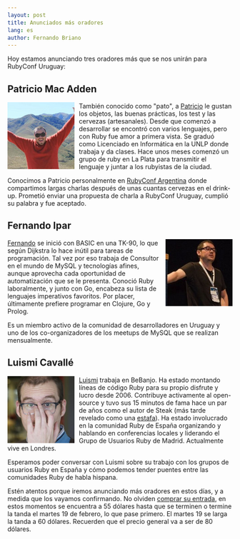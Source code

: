 ```yaml
---
layout: post
title: Anunciados más oradores
lang: es
author: Fernando Briano
---
```

Hoy estamos anunciando tres oradores más que se nos unirán para RubyConf Uruguay:

## Patricio Mac Adden

<img src="/media/img/speakers/patricio-mac-adden-01.jpg" style="float:left; margin-right: 10px;" alt="Patricio Mac Adden"/>También conocido como "pato", a [Patricio](http://twitter.com/maxawen) le gustan los objetos, las buenas prácticas, los test y las cervezas (artesanales). Desde que comenzó a desarrollar se encontró con varios lenguajes, pero con Ruby fue amor a primera vista. Se graduó como Licenciado en Informática en la UNLP donde trabaja y da clases. Hace unos meses comenzó un grupo de ruby en La Plata para transmitir el lenguaje y juntar a los rubyistas de la ciudad.

Conocimos a Patricio personalmente en [RubyConf Argentina](http://rubyconfargentina.org) donde compartimos largas charlas después de unas cuantas cervezas en el drink-up. Prometió enviar una propuesta de charla a RubyConf Uruguay, cumplió su palabra y fue aceptado.

## Fernando Ipar

<img src="/media/img/speakers/fernando-ipar-01.jpg" style="float:right; margin-left: 10px;" alt="Fernando Ipar"/>[Fernando](http://fernandoipar.com) se inició con BASIC en una TK-90, lo que según Dijkstra lo hace inútil para tareas de programación. Tal vez por eso trabaja de Consultor en el mundo de MySQL y tecnologías afines, aunque aprovecha cada oportunidad de automatización que se le presenta. Conoció Ruby laboralmente, y junto con Go, encabeza su lista de lenguajes imperativos favoritos. Por placer, últimamente prefiere programar en Clojure, Go y Prolog.

Es un miembro activo de la comunidad de desarrolladores en Uruguay y uno de los co-organizadores de los meetups de MySQL que se realizan mensualmente.

## Luismi Cavallé

<img src="/media/img/speakers/luismi-cavalle-01.jpg" style="float:left; margin-right: 10px;" alt="Luismi Cavallé"/>[Luismi](http://twitter.com/cavalle) trabaja en BeBanjo. Ha estado montando líneas de código Ruby para su propio disfrute y lucro desde 2006. Contribuye activamente al open-source y tuvo sus 15 minutos de fama hace un par de años como el autor de Steak (más tarde revelado como una [estafa](http://steak-is-a-scam.heroku.com)). Ha estado involucrado en la comunidad Ruby de España organizando y hablando en conferencias locales y liderando el Grupo de Usuarios Ruby de Madrid. Actualmente vive en Londres.

Esperamos poder conversar con Luismi sobre su trabajo con los grupos de usuarios Ruby en España y cómo podemos tender puentes entre las comunidades Ruby de habla hispana.

Estén atentos porque iremos anunciando más oradores en estos días, y a medida que los vayamos confirmando. No olviden [comprar su entrada](http://rubyconfuy2013.eventbrite.com/), en estos momentos se encuentra a 55 dólares hasta que se terminen o termine la tanda el martes 19 de febrero, lo que pase primero. El martes 19 se larga la tanda a 60 dólares. Recuerden que el precio general va a ser de 80 dólares.
